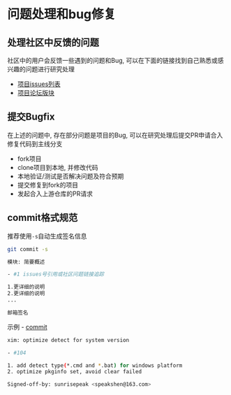 # 问题处理和bug修复

## 处理社区中反馈的问题

社区中的用户会反馈一些遇到的问题和Bug, 可以在下面的链接找到自己熟悉或感兴趣的问题进行研究处理

- [项目issues列表](https://github.com/d2learn/xlings/issues)
- [项目论坛版块](https://forum.d2learn.org/category/9/xlings)

## 提交Bugfix

在上述的问题中, 存在部分问题是项目的Bug, 可以在研究处理后提交PR申请合入修复代码到主线分支

- fork项目
- clone项目到本地, 并修改代码
- 本地验证/测试是否解决问题及符合预期
- 提交修复到fork的项目
- 发起合入上游仓库的PR请求

## commit格式规范

推荐使用`-s`自动生成签名信息

```bash
git commit -s
```

```bash
模块: 简要概述

- #1 issues号引用或社区问题链接追踪

1.更详细的说明
2.更详细的说明
...

邮箱签名
```

示例 - [commit](https://github.com/d2learn/xlings/commit/83418817c2c1619f14714a87235967240fd0bd13)

```bash
xim: optimize detect for system version

- #104

1. add detect type(*.cmd and *.bat) for windows platform
2. optimize pkginfo set, avoid clear failed

Signed-off-by: sunrisepeak <speakshen@163.com>

```